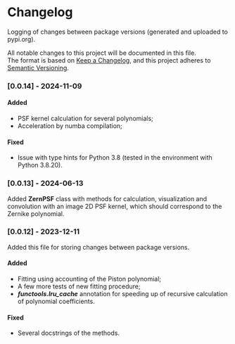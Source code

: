 # Changelog
Logging of changes between package versions (generated and uploaded to pypi.org).

All notable changes to this project will be documented in this file.    
The format is based on [Keep a Changelog](https://keepachangelog.com/en/1.0.0/),
and this project adheres to [Semantic Versioning](https://semver.org/spec/v2.0.0.html).   

### [0.0.14] - 2024-11-09
#### Added
- PSF kernel calculation for several polynomials;
- Acceleration by numba compilation;

#### Fixed
- Issue with type hints for Python 3.8 (tested in the environment with Python 3.8.20).


### [0.0.13] - 2024-06-13
Added **ZernPSF** class with methods for calculation, visualization and convolution with an image 2D PSF kernel, which
should correspond to the Zernike polynomial.


### [0.0.12] - 2023-12-11
Added this file for storing changes between package versions.
 
#### Added
- Fitting using accounting of the Piston polynomial;
- A few more tests of new fitting procedure;
- ***functools.lru_cache*** annotation for speeding up of recursive calculation of polynomial coefficients.

#### Fixed
- Several docstrings of the methods.
